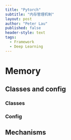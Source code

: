 ```yaml
---
title: "Pytorch"
subtitle: "内存管理机制"
layout: post
author: "Peter Lau"
published: false
header-style: text
tags:
  - Framework
  - Deep Learning
---
```


# Memory

## Classes and config

### Classes

### Config

## Mechanisms
